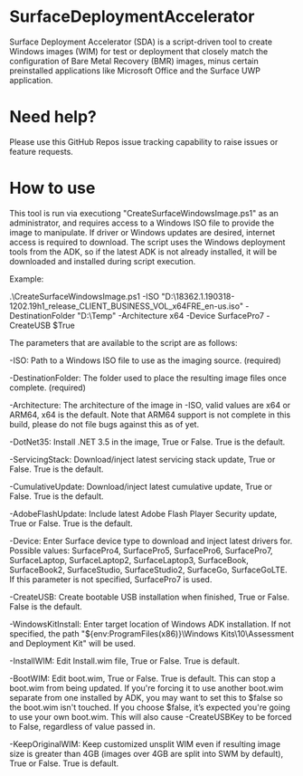 # SurfaceDeploymentAccelerator
Surface Deployment Accelerator (SDA) is a script-driven tool to create Windows images (WIM) for test or deployment that closely match the configuration of Bare Metal Recovery (BMR) images, minus certain preinstalled applications like Microsoft Office and the Surface UWP application.

# Need help?
Please use this GitHub Repos issue tracking capability to raise issues or feature requests.

# How to use
This tool is run via executiong "CreateSurfaceWindowsImage.ps1" as an administrator, and requires access to a Windows ISO file to provide the image to manipulate.  If driver or Windows updates are desired, internet access is required to download.  The script uses the Windows deployment tools from the ADK, so if the latest ADK is not already installed, it will be downloaded and installed during script execution.

Example:

.\CreateSurfaceWindowsImage.ps1 -ISO "D:\18362.1.190318-1202.19h1_release_CLIENT_BUSINESS_VOL_x64FRE_en-us.iso" -DestinationFolder "D:\Temp" -Architecture x64 -Device SurfacePro7 -CreateUSB $True


The parameters that are available to the script are as follows:

-ISO:                  Path to a Windows ISO file to use as the imaging source. (required)

-DestinationFolder:    The folder used to place the resulting image files once complete. (required)

-Architecture:         The architecture of the image in -ISO, valid values are x64 or ARM64, x64 is the default.  Note that ARM64 support is not complete in this build, please do not file bugs against this as of yet.

-DotNet35:             Install .NET 3.5 in the image, True or False.  True is the default.

-ServicingStack:       Download/inject latest servicing stack update, True or False.  True is the default.

-CumulativeUpdate:     Download/inject latest cumulative update, True or False.  True is the default.

-AdobeFlashUpdate:     Include latest Adobe Flash Player Security update, True or False.  True is the default.

-Device:               Enter Surface device type to download and inject latest drivers for.  Possible values: SurfacePro4, SurfacePro5, SurfacePro6, SurfacePro7, SurfaceLaptop, SurfaceLaptop2, SurfaceLaptop3, SurfaceBook, SurfaceBook2, SurfaceStudio, SurfaceStudio2, SurfaceGo, SurfaceGoLTE.  If this parameter is not specified, SurfacePro7 is used.

-CreateUSB:            Create bootable USB installation when finished, True or False.  False is the default.

-WindowsKitInstall:    Enter target location of Windows ADK installation.  If not specified, the path "${env:ProgramFiles(x86)}\Windows Kits\10\Assessment and Deployment Kit" will be used.

-InstallWIM:          Edit Install.wim file, True or False.  True is default.

-BootWIM:              Edit boot.wim, True or False.  True is default.  This can stop a boot.wim from being updated. If you're forcing it to use another boot.wim separate from one installed by ADK, you may want to set this to $false so the boot.wim isn't touched. If you choose $false, it’s expected you're going to use your own boot.wim.  This will also cause -CreateUSBKey to be forced to False, regardless of value passed in.

-KeepOriginalWIM:      Keep customized unsplit WIM even if resulting image size is greater than 4GB (images over 4GB are split into SWM by default), True or False.  True is default.
